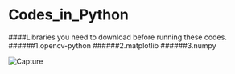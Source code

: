 # Codes_in_Python
####Libraries you need to download before running these codes. 
######1.opencv-python
######2.matplotlib
######3.numpy

![Capture](https://github.com/Adeen317/Codes_in_Python/assets/112985225/d79c3bdd-097e-4bea-aa27-6de639889abb)
